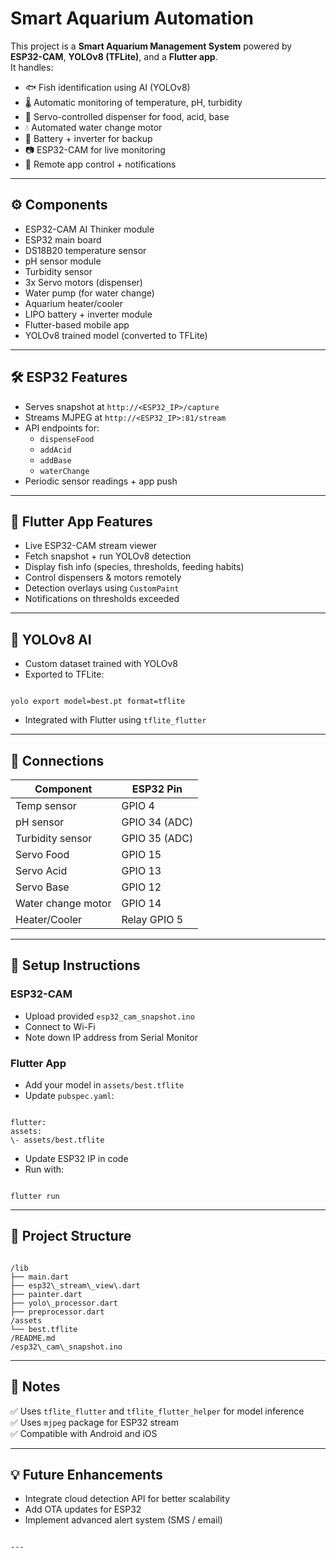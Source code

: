 
# Smart Aquarium Automation

This project is a **Smart Aquarium Management System** powered by **ESP32-CAM**, **YOLOv8 (TFLite)**, and a **Flutter app**.  
It handles:
- 🐟 Fish identification using AI (YOLOv8)
- 🌡 Automatic monitoring of temperature, pH, turbidity
- 🤖 Servo-controlled dispenser for food, acid, base
- 💧 Automated water change motor
- 🔋 Battery + inverter for backup
- 📷 ESP32-CAM for live monitoring
- 📱 Remote app control + notifications

---

## ⚙ **Components**
- ESP32-CAM AI Thinker module
- ESP32 main board
- DS18B20 temperature sensor
- pH sensor module
- Turbidity sensor
- 3x Servo motors (dispenser)
- Water pump (for water change)
- Aquarium heater/cooler
- LIPO battery + inverter module
- Flutter-based mobile app
- YOLOv8 trained model (converted to TFLite)

---

## 🛠 **ESP32 Features**
- Serves snapshot at `http://<ESP32_IP>/capture`
- Streams MJPEG at `http://<ESP32_IP>:81/stream`
- API endpoints for:
  - `dispenseFood`
  - `addAcid`
  - `addBase`
  - `waterChange`
- Periodic sensor readings + app push

---

## 📱 **Flutter App Features**
- Live ESP32-CAM stream viewer
- Fetch snapshot + run YOLOv8 detection
- Display fish info (species, thresholds, feeding habits)
- Control dispensers & motors remotely
- Detection overlays using `CustomPaint`
- Notifications on thresholds exceeded

---

## 🧠 **YOLOv8 AI**
- Custom dataset trained with YOLOv8
- Exported to TFLite:  
```

yolo export model=best.pt format=tflite

```
- Integrated with Flutter using `tflite_flutter`

---

## 🔌 **Connections**
| Component | ESP32 Pin |
|------------|-----------|
| Temp sensor | GPIO 4 |
| pH sensor | GPIO 34 (ADC) |
| Turbidity sensor | GPIO 35 (ADC) |
| Servo Food | GPIO 15 |
| Servo Acid | GPIO 13 |
| Servo Base | GPIO 12 |
| Water change motor | GPIO 14 |
| Heater/Cooler | Relay GPIO 5 |

---

## 🚀 **Setup Instructions**
### ESP32-CAM
- Upload provided `esp32_cam_snapshot.ino`
- Connect to Wi-Fi
- Note down IP address from Serial Monitor

### Flutter App
- Add your model in `assets/best.tflite`
- Update `pubspec.yaml`:
```

flutter:
assets:
\- assets/best.tflite

```
- Update ESP32 IP in code
- Run with:
```

flutter run

```

---

## 📂 **Project Structure**
```

/lib
├── main.dart
├── esp32\_stream\_view\.dart
├── painter.dart
├── yolo\_processor.dart
├── preprocessor.dart
/assets
└── best.tflite
/README.md
/esp32\_cam\_snapshot.ino

```

---

## 📌 **Notes**
✅ Uses `tflite_flutter` and `tflite_flutter_helper` for model inference  
✅ Uses `mjpeg` package for ESP32 stream  
✅ Compatible with Android and iOS  

---

## 💡 **Future Enhancements**
- Integrate cloud detection API for better scalability
- Add OTA updates for ESP32
- Implement advanced alert system (SMS / email)
```

---

